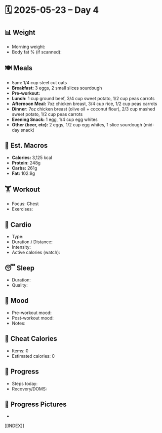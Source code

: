 # 🗓️ 2025-05-23 – Day 4

## 📊 Weight
- Morning weight: 
- Body fat % (if scanned): 

## 🍽️ Meals
- 5am: 1/4 cup steel cut oats
- **Breakfast:** 3 eggs, 2 small slices sourdough
- **Pre-workout:** 
- **Lunch:** 1 cup ground beef, 3/4 cup sweet potato, 1/2 cup peas carrots
- **Afternoon Meal:** 7oz chicken breast, 3/4 cup rice, 1/2 cup peas carrots
- **Dinner:** 7oz chicken breast (olive oil + coconut flour), 2/3 cup mashed sweet potato, 1/2 cup peas carrots
- **Evening Snack:** 1 egg, 1/4 cup egg whites
- **Other (beer, etc):** 2 eggs, 1/2 cup egg whites, 1 slice sourdough (mid-day snack)

## 🧮 Est. Macros
- **Calories:** 3,125 kcal  
- **Protein:** 248g  
- **Carbs:** 261g  
- **Fat:** 102.9g

## 🏋️ Workout
- Focus: Chest
- Exercises:  

## 🏃 Cardio
- Type:  
- Duration / Distance:  
- Intensity:  
- Active calories (watch):  

## 😴 Sleep
- Duration: 
- Quality: 

## 🧠 Mood
- Pre-workout mood: 
- Post-workout mood: 
- Notes: 

## 🍫 Cheat Calories
- Items: 0
- Estimated calories: 0

## 🧍 Progress
- Steps today: 
- Recovery/DOMS: 

## 📸 Progress Pictures
- 

[[INDEX]]
